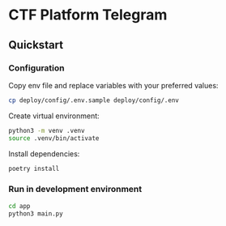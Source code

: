 # CTF Platform Telegram

## Quickstart

### Configuration

Copy env file and replace variables with your preferred values:

```bash
cp deploy/config/.env.sample deploy/config/.env
```

Create virtual environment:

```bash
python3 -m venv .venv
source .venv/bin/activate
```

Install dependencies:

```bash
poetry install
```

### Run in development environment

```bash
cd app
python3 main.py
```
